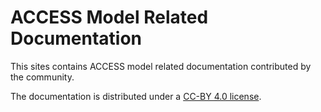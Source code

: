 # ACCESS Model Related Documentation

This sites contains ACCESS model related documentation contributed by the community.

The documentation is distributed under a [CC-BY 4.0 license](License).
